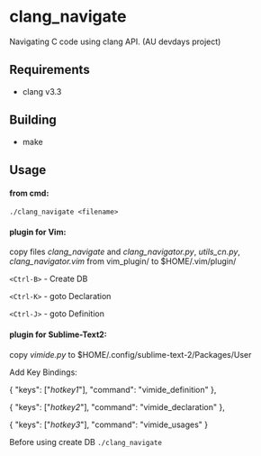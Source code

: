 clang_navigate
==============

Navigating C code using clang API. (AU devdays project)

## Requirements
* clang v3.3

## Building
* make

## Usage
#### from cmd: 
`./clang_navigate <filename>`

#### plugin for Vim: 

copy files *clang_navigate* and *clang_navigator.py*, *utils_cn.py*, *clang_navigator.vim* from vim_plugin/ to $HOME/.vim/plugin/

`<Ctrl-B>` - Create DB

`<Ctrl-K>` - goto Declaration

`<Ctrl-J>` - goto Definition

#### plugin for Sublime-Text2: 

copy *vimide.py* to $HOME/.config/sublime-text-2/Packages/User

Add Key Bindings:

  { "keys": ["*hotkey1*"], "command": "vimide_definition" },

  { "keys": ["*hotkey2*"], "command": "vimide_declaration" },

  { "keys": ["*hotkey3*"], "command": "vimide_usages" }

Before using create DB `./clang_navigate` 
